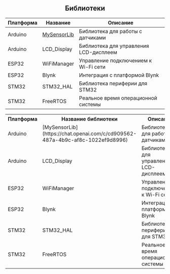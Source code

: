<h2 align="center">Библиотеки</h2>

| Платформа               | Название                  | Описание                                   |
|-------------------------|---------------------------|--------------------------------------------|
| Arduino                 | [MySensorLib](https://chat.openai.com/c/cd909562-487a-4b9c-af8c-1022ef9d8996)               | Библиотека для работы с датчиками          |
| Arduino                 | LCD_Display               | Библиотека для управления LCD-дисплеем     |
| ESP32                   | WiFiManager               | Управление подключением к Wi-Fi сети       |
| ESP32                   | Blynk                     | Интеграция с платформой Blynk              |
| STM32                   | STM32_HAL                 | Библиотека периферии для STM32             |
| STM32                   | FreeRTOS                  | Реальное время операционной системы        |

<table align="center">
    <tr>
      <th>Платформа</th>
      <th>Название библиотеки</th>
      <th>Описание</th>
    </tr>
    <tr>
      <td>Arduino</td>
      <td>[MySensorLib](https://chat.openai.com/c/cd909562-487a-4b9c-af8c-1022ef9d8996)</td>
      <td>Библиотека для работы с датчиками</td>
    </tr>
    <tr>
      <td>Arduino</td>
      <td>LCD_Display</td>
      <td>Библиотека для управления LCD-дисплеем</td>
    </tr>
    <tr>
      <td>ESP32</td>
      <td>WiFiManager</td>
      <td>Управление подключением к Wi-Fi сети</td>
    </tr>
    <tr>
      <td>ESP32</td>
      <td>Blynk</td>
      <td>Интеграция с платформой Blynk</td>
    </tr>
    <tr>
      <td>STM32</td>
      <td>STM32_HAL</td>
      <td>Библиотека периферии для STM32</td>
    </tr>
    <tr>
      <td>STM32</td>
      <td>FreeRTOS</td>
      <td>Реальное время операционной системы</td>
    </tr>
</table>
